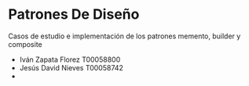 # Patrones De Diseño
Casos de estudio e implementación de los patrones memento, builder y composite

- Iván Zapata Florez T00058800
- Jesús David Nieves T00058742
-
